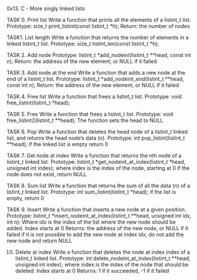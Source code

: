 0x13. C - More singly linked lists

TASK 0. Print list
Write a function that prints all the elements of a listint_t list.
Prototype: size_t print_listint(const listint_t *h);
Return: the number of nodes

TASK1. List length
Write a function that returns the number of elements
in a linked listint_t list.
Prototype: size_t listint_len(const listint_t *h);

TASK 2. Add node
Prototype: listint_t *add_nodeint(listint_t **head, const int n);
Return: the address of the new element, or NULL if it failed

TASK 3. Add node at the end
Write a function that adds a new node at the end of a listint_t list.
Prototype: listint_t *add_nodeint_end(listint_t **head, const int n);
Return: the address of the new element, or NULL if it failed

TASK 4. Free list
Write a function that frees a listint_t list.
Prototype: void free_listint(listint_t *head);

TASK 5. Free
Write a function that frees a listint_t list.
Prototype: void free_listint2(listint_t **head);
The function sets the head to NULL

TASK 6. Pop
Write a function that deletes the head node of a
listint_t linked list, and returns the head node’s data (n).
Prototype: int pop_listint(listint_t **head);
if the linked list is empty return 0


TASK 7. Get node at index
Write a function that returns the nth node of a listint_t linked list.
Prototype: listint_t *get_nodeint_at_index(listint_t *head, unsigned int index);
where index is the index of the node, starting at 0
if the node does not exist, return NULL


TASK 8. Sum list
Write a function that returns the sum of all
the data (n) of a listint_t linked list.
Prototype: int sum_listint(listint_t *head);
if the list is empty, return 0


TASK 9. Insert
Write a function that inserts a new node at a given position.
Prototype:
listint_t *insert_nodeint_at_index(listint_t **head, unsigned int idx, int n);
Where idx is the index of the list where the new node should be added.
Index starts at 0
Returns: the address of the new node, or NULL if it failed
if it is not possible to add the new node at index idx,
 do not add the new node and return NULL


10. Delete at index
Write a function that deletes the node at index index of a listint_t linked list.
Prototype: int delete_nodeint_at_index(listint_t **head, unsigned int index);
where index is the index of the node that should be deleted. Index starts at 0
Returns: 1 if it succeeded, -1 if it failed
